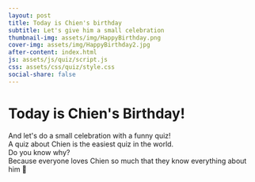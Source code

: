 ```yaml
---
layout: post
title: Today is Chien's birthday 
subtitle: Let's give him a small celebration
thumbnail-img: assets/img/HappyBirthday.png
cover-img: assets/img/HappyBirthday2.jpg
after-content: index.html
js: assets/js/quiz/script.js
css: assets/css/quiz/style.css
social-share: false
---
```

# Today is Chien's Birthday!

And let's do a small celebration with a funny quiz!  
A quiz about Chien is the easiest quiz in the world.  
Do you know why?  
Because everyone loves Chien so much that they know everything about him 🥰
